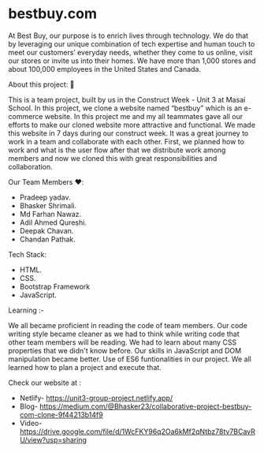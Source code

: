 # bestbuy.com

At Best Buy, our purpose is to enrich lives through technology. We do that by leveraging our unique combination of tech expertise and human touch to meet our customers’ everyday needs, whether they come to us online, visit our stores or invite us into their homes. We have more than 1,000 stores and about 100,000 employees in the United States and Canada.

About this project: 🙌

This is a team project, built by us in the Construct Week - Unit 3 at Masai School. In this project, we clone a website named “bestbuy” which is an e-commerce website. In this project me and my all teammates gave all our efforts to make our cloned website more attractive and functional. We made this website in 7 days during our construct week. It was a great journey to work in a team and collaborate with each other. First, we planned how to work and what is the user flow after that we distribute work among members and now we cloned this with great responsibilities and collaboration.

Our Team Members ❤️:

* Pradeep yadav.
* Bhasker Shrimali.
* Md Farhan Nawaz.
* Adil Ahmed Qureshi.
* Deepak Chavan.
* Chandan Pathak.

Tech Stack:

* HTML.
* CSS.
* Bootstrap Framework
* JavaScript.

Learning :-

We all became proficient in reading the code of team members.
Our code writing style became cleaner as we had to think while writing code that other team members will be reading.
We had to learn about many CSS properties that we didn't know before.
Our skills in JavaScript and DOM manipulation became better.
Use of ES6 funtionalities in our project.
We all learned how to plan a project and execute that.

Check our website at :

* Netlify- https://unit3-group-project.netlify.app/
* Blog- https://medium.com/@Bhasker23/collaborative-project-bestbuy-com-clone-9f44213b14f9
* Video- https://drive.google.com/file/d/1WcFKY96q2Oa6kMf2qNtbz78tv7BCavRU/view?usp=sharing
